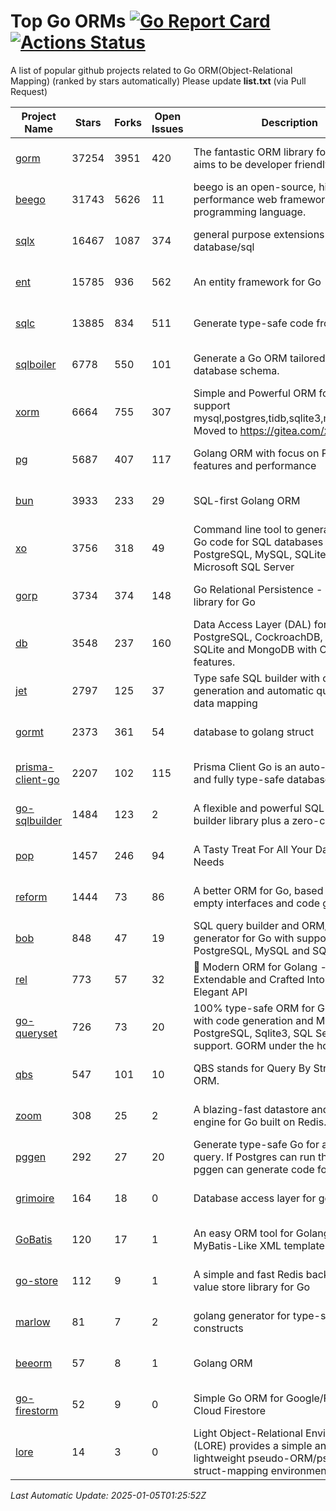 # Top Go ORMs [![Go Report Card](https://goreportcard.com/badge/github.com/d-tsuji/awesome-go-orms)](https://goreportcard.com/report/github.com/d-tsuji/awesome-go-orms) [![Actions Status](https://github.com/d-tsuji/awesome-go-orms/workflows/CI/badge.svg)](https://github.com/d-tsuji/awesome-go-orms/actions)
A list of popular github projects related to Go ORM(Object-Relational Mapping) (ranked by stars automatically)
Please update **list.txt** (via Pull Request)

| Project Name | Stars | Forks | Open Issues | Description | Last Update |
| ------------ | ----- | ----- | ----------- | ----------- | ----------- |
| [gorm](https://github.com/go-gorm/gorm) | 37254 | 3951 | 420 | The fantastic ORM library for Golang, aims to be developer friendly | 2025-01-04 21:01:38 |
| [beego](https://github.com/beego/beego) | 31743 | 5626 | 11 | beego is an open-source, high-performance web framework for the Go programming language. | 2025-01-04 21:43:32 |
| [sqlx](https://github.com/jmoiron/sqlx) | 16467 | 1087 | 374 | general purpose extensions to golang's database/sql | 2025-01-04 18:23:26 |
| [ent](https://github.com/ent/ent) | 15785 | 936 | 562 | An entity framework for Go | 2025-01-04 04:16:18 |
| [sqlc](https://github.com/sqlc-dev/sqlc) | 13885 | 834 | 511 | Generate type-safe code from SQL | 2025-01-04 21:56:42 |
| [sqlboiler](https://github.com/volatiletech/sqlboiler) | 6778 | 550 | 101 | Generate a Go ORM tailored to your database schema. | 2025-01-04 23:31:45 |
| [xorm](https://github.com/go-xorm/xorm) | 6664 | 755 | 307 | Simple and Powerful ORM for Go, support mysql,postgres,tidb,sqlite3,mssql,oracle, Moved to https://gitea.com/xorm/xorm | 2025-01-03 21:43:39 |
| [pg](https://github.com/go-pg/pg) | 5687 | 407 | 117 | Golang ORM with focus on PostgreSQL features and performance | 2025-01-03 21:43:38 |
| [bun](https://github.com/uptrace/bun) | 3933 | 233 | 29 | SQL-first Golang ORM | 2025-01-04 13:18:29 |
| [xo](https://github.com/xo/xo) | 3756 | 318 | 49 | Command line tool to generate idiomatic Go code for SQL databases supporting PostgreSQL, MySQL, SQLite, Oracle, and Microsoft SQL Server | 2025-01-03 21:45:03 |
| [gorp](https://github.com/go-gorp/gorp) | 3734 | 374 | 148 | Go Relational Persistence - an ORM-ish library for Go | 2025-01-02 13:33:52 |
| [db](https://github.com/upper/db) | 3548 | 237 | 160 | Data Access Layer (DAL) for PostgreSQL, CockroachDB, MySQL, SQLite and MongoDB with ORM-like features. | 2025-01-03 21:43:49 |
| [jet](https://github.com/go-jet/jet) | 2797 | 125 | 37 | Type safe SQL builder with code generation and automatic query result data mapping | 2025-01-04 16:10:05 |
| [gormt](https://github.com/xxjwxc/gormt) | 2373 | 361 | 54 | database to golang struct | 2025-01-04 16:24:21 |
| [prisma-client-go](https://github.com/steebchen/prisma-client-go) | 2207 | 102 | 115 | Prisma Client Go is an auto-generated and fully type-safe database client | 2025-01-03 13:58:36 |
| [go-sqlbuilder](https://github.com/huandu/go-sqlbuilder) | 1484 | 123 | 2 | A flexible and powerful SQL string builder library plus a zero-config ORM. | 2025-01-03 06:53:51 |
| [pop](https://github.com/gobuffalo/pop) | 1457 | 246 | 94 | A Tasty Treat For All Your Database Needs | 2025-01-03 21:46:51 |
| [reform](https://github.com/go-reform/reform) | 1444 | 73 | 86 | A better ORM for Go, based on non-empty interfaces and code generation. | 2025-01-03 22:41:31 |
| [bob](https://github.com/stephenafamo/bob) | 848 | 47 | 19 | SQL query builder and ORM/Factory generator for Go with support for PostgreSQL, MySQL and SQLite | 2025-01-04 09:56:42 |
| [rel](https://github.com/go-rel/rel) | 773 | 57 | 32 | :gem: Modern ORM for Golang - Testable, Extendable and Crafted Into a Clean and Elegant API | 2025-01-03 06:58:22 |
| [go-queryset](https://github.com/jirfag/go-queryset) | 726 | 73 | 20 | 100% type-safe ORM for Go (Golang) with code generation and MySQL, PostgreSQL, Sqlite3, SQL Server support. GORM under the hood. | 2024-10-18 17:42:31 |
| [qbs](https://github.com/coocood/qbs) | 547 | 101 | 10 | QBS stands for Query By Struct. A Go ORM. | 2025-01-02 13:34:20 |
| [zoom](https://github.com/albrow/zoom) | 308 | 25 | 2 | A blazing-fast datastore and querying engine for Go built on Redis. | 2024-12-21 07:41:11 |
| [pggen](https://github.com/jschaf/pggen) | 292 | 27 | 20 | Generate type-safe Go for any Postgres query. If Postgres can run the query, pggen can generate code for it. | 2024-12-26 22:49:23 |
| [grimoire](https://github.com/Fs02/grimoire) | 164 | 18 | 0 | Database access layer for golang | 2024-09-13 05:02:06 |
| [GoBatis](https://github.com/mei-rune/GoBatis) | 120 | 17 | 1 | An easy ORM tool for Golang, support MyBatis-Like XML template SQL | 2024-12-30 06:10:02 |
| [go-store](https://github.com/gosuri/go-store) | 112 | 9 | 1 | A simple and fast Redis backed key-value store library for Go | 2023-09-25 03:42:25 |
| [marlow](https://github.com/dadleyy/marlow) | 81 | 7 | 2 | golang generator for type-safe sql api constructs | 2024-09-26 21:16:01 |
| [beeorm](https://github.com/latolukasz/beeorm) | 57 | 8 | 1 | Golang ORM | 2025-01-01 06:17:07 |
| [go-firestorm](https://github.com/jschoedt/go-firestorm) | 52 | 9 | 0 | Simple Go ORM for Google/Firebase Cloud Firestore | 2024-09-04 05:56:37 |
| [lore](https://github.com/abrahambotros/lore) | 14 | 3 | 0 | Light Object-Relational Environment (LORE) provides a simple and lightweight pseudo-ORM/pseudo-struct-mapping environment for Go | 2023-09-25 08:03:17 |

*Last Automatic Update: 2025-01-05T01:25:52Z*